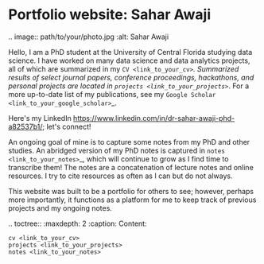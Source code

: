 Portfolio website: Sahar Awaji
===============================

.. image:: path/to/your/photo.jpg
    :alt: Sahar Awaji

Hello, I am a PhD student at the University of Central Florida studying data science. I have worked on many data science and data analytics projects, all of which are summarized in my `CV <link_to_your_cv>`_. Summarized results of select journal papers, conference proceedings, hackathons, and personal projects are located in `projects <link_to_your_projects>`_. For a more up-to-date list of my publications, see my `Google Scholar <link_to_your_google_scholar>`_.

Here's my LinkedIn https://www.linkedin.com/in/dr-sahar-awaji-phd-a82537b1/; let's connect!

An ongoing goal of mine is to capture some notes from my PhD and other studies. An abridged version of my PhD notes is captured in `notes <link_to_your_notes>`_, which will continue to grow as I find time to transcribe them! The notes are a concatenation of lecture notes and online resources. I try to cite resources as often as I can but do not always.

This website was built to be a portfolio for others to see; however, perhaps more importantly, it functions as a platform for me to keep track of previous projects and my ongoing notes.

.. toctree::
    :maxdepth: 2
    :caption: Content:

    cv <link_to_your_cv>
    projects <link_to_your_projects>
    notes <link_to_your_notes>
